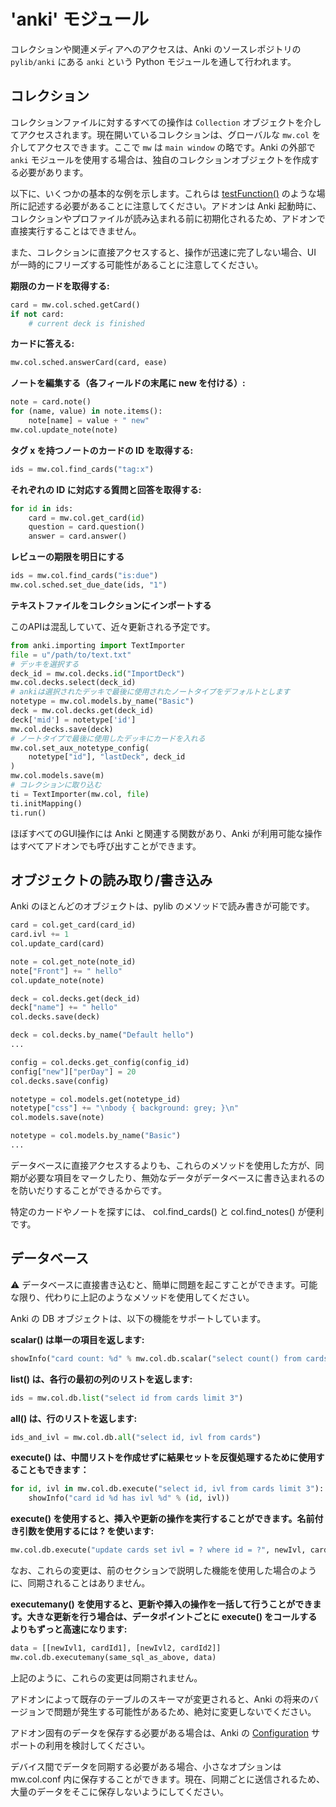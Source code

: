 # 'anki' モジュール

コレクションや関連メディアへのアクセスは、Anki のソースレポジトリの `pylib/anki` にある `anki` という Python モジュールを通して行われます。

## コレクション

コレクションファイルに対するすべての操作は `Collection` オブジェクトを介してアクセスされます。現在開いているコレクションは、グローバルな `mw.col` を介してアクセスできます。ここで `mw` は `main window` の略です。Anki の外部で `anki` モジュールを使用する場合は、独自のコレクションオブジェクトを作成する必要があります。

以下に、いくつかの基本的な例を示します。これらは [testFunction()](./a-basic-addon.md) のような場所に記述する必要があることに注意してください。アドオンは Anki 起動時に、コレクションやプロファイルが読み込まれる前に初期化されるため、アドオンで直接実行することはできません。

また、コレクションに直接アクセスすると、操作が迅速に完了しない場合、UI が一時的にフリーズする可能性があることに注意してください。

**期限のカードを取得する:**

```python
card = mw.col.sched.getCard()
if not card:
    # current deck is finished
```

**カードに答える:**

```python
mw.col.sched.answerCard(card, ease)
```

**ノートを編集する（各フィールドの末尾に new を付ける）:**

```python
note = card.note()
for (name, value) in note.items():
    note[name] = value + " new"
mw.col.update_note(note)
```

**タグ x を持つノートのカードの ID を取得する:**

```python
ids = mw.col.find_cards("tag:x")
```

**それぞれの ID に対応する質問と回答を取得する:**

```python
for id in ids:
    card = mw.col.get_card(id)
    question = card.question()
    answer = card.answer()
```

**レビューの期限を明日にする**

```python
ids = mw.col.find_cards("is:due")
mw.col.sched.set_due_date(ids, "1")
```

**テキストファイルをコレクションにインポートする**

このAPIは混乱していて、近々更新される予定です。

```python
from anki.importing import TextImporter
file = u"/path/to/text.txt"
# デッキを選択する
deck_id = mw.col.decks.id("ImportDeck")
mw.col.decks.select(deck_id)
# ankiは選択されたデッキで最後に使用されたノートタイプをデフォルトとします
notetype = mw.col.models.by_name("Basic")
deck = mw.col.decks.get(deck_id)
deck['mid'] = notetype['id']
mw.col.decks.save(deck)
# ノートタイプで最後に使用したデッキにカードを入れる
mw.col.set_aux_notetype_config(
    notetype["id"], "lastDeck", deck_id
)
mw.col.models.save(m)
# コレクションに取り込む
ti = TextImporter(mw.col, file)
ti.initMapping()
ti.run()
```

ほぼすべてのGUI操作には Anki と関連する関数があり、Anki が利用可能な操作はすべてアドオンでも呼び出すことができます。


## オブジェクトの読み取り/書き込み

Anki のほとんどのオブジェクトは、pylib のメソッドで読み書きが可能です。

```python
card = col.get_card(card_id)
card.ivl += 1
col.update_card(card)
```

```python
note = col.get_note(note_id)
note["Front"] += " hello"
col.update_note(note)
```

```python
deck = col.decks.get(deck_id)
deck["name"] += " hello"
col.decks.save(deck)

deck = col.decks.by_name("Default hello")
...
```

```python
config = col.decks.get_config(config_id)
config["new"]["perDay"] = 20
col.decks.save(config)
```

```python
notetype = col.models.get(notetype_id)
notetype["css"] += "\nbody { background: grey; }\n"
col.models.save(note)

notetype = col.models.by_name("Basic")
...
```

データベースに直接アクセスするよりも、これらのメソッドを使用した方が、同期が必要な項目をマークしたり、無効なデータがデータベースに書き込まれるのを防いだりすることができるからです。

特定のカードやノートを探すには、 col.find_cards() と col.find_notes() が便利です。

## データベース

:warning: データベースに直接書き込むと、簡単に問題を起こすことができます。可能な限り、代わりに上記のようなメソッドを使用してください。

Anki の DB オブジェクトは、以下の機能をサポートしています。

**scalar() は単一の項目を返します:**

```python
showInfo("card count: %d" % mw.col.db.scalar("select count() from cards"))
```

**list() は、各行の最初の列のリストを返します:**

```python
ids = mw.col.db.list("select id from cards limit 3")
```

**all() は、行のリストを返します:**

```python
ids_and_ivl = mw.col.db.all("select id, ivl from cards")
```

**execute() は、中間リストを作成せずに結果セットを反復処理するために使用することもできます：**

```python
for id, ivl in mw.col.db.execute("select id, ivl from cards limit 3"):
    showInfo("card id %d has ivl %d" % (id, ivl))
```

**execute() を使用すると、挿入や更新の操作を実行することができます。名前付き引数を使用するには ? を使います:**

```python
mw.col.db.execute("update cards set ivl = ? where id = ?", newIvl, cardId)
```

なお、これらの変更は、前のセクションで説明した機能を使用した場合のように、同期されることはありません。

**executemany() を使用すると、更新や挿入の操作を一括して行うことができます。大きな更新を行う場合は、データポイントごとに execute() をコールするよりもずっと高速になります:**

```python
data = [[newIvl1, cardId1], [newIvl2, cardId2]]
mw.col.db.executemany(same_sql_as_above, data)
```

上記のように、これらの変更は同期されません。

アドオンによって既存のテーブルのスキーマが変更されると、Anki の将来のバージョンで問題が発生する可能性があるため、絶対に変更しないでください。

アドオン固有のデータを保存する必要がある場合は、Anki の [Configuration](addon-config.md#config-json) サポートの利用を検討してください。

デバイス間でデータを同期する必要がある場合、小さなオプションは mw.col.conf 内に保存することができます。現在、同期ごとに送信されるため、大量のデータをそこに保存しないようにしてください。
